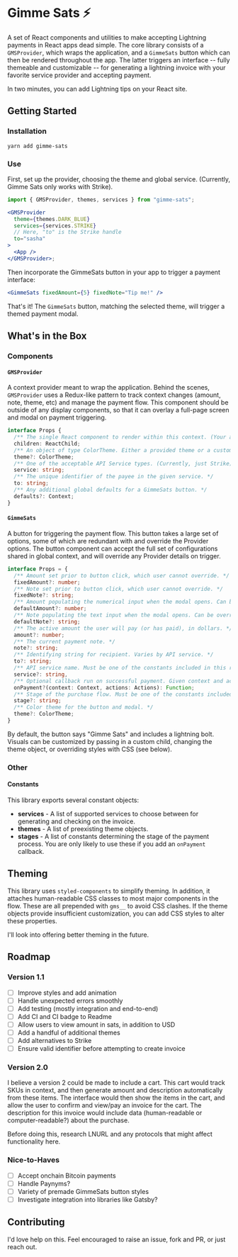 # Gimme Sats ⚡️

A set of React components and utilities to make accepting Lightning payments in React apps dead simple. The core library consists of a `GMSProvider`, which wraps the application, and a `GimmeSats` button which can then be rendered throughout the app. The latter triggers an interface -- fully themeable and customizable -- for generating a lightning invoice with your favorite service provider and accepting payment.

In two minutes, you can add Lightning tips on your React site.

## Getting Started

### Installation

```
yarn add gimme-sats
```

### Use

First, set up the provider, choosing the theme and global service. (Currently, Gimme Sats only works with Strike).

```jsx
import { GMSProvider, themes, services } from "gimme-sats";

<GMSProvider
  theme={themes.DARK_BLUE}
  services={services.STRIKE}
  // Here, "to" is the Strike handle
  to="sasha"
>
  <App />
</GMSProvider>;
```

Then incorporate the GimmeSats button in your app to trigger a payment interface:

```jsx
<GimmeSats fixedAmount={5} fixedNote="Tip me!" />
```

That's it! The `GimmeSats` button, matching the selected theme, will trigger a themed payment modal.

## What's in the Box

### Components

#### `GMSProvider`

A context provider meant to wrap the application. Behind the scenes, `GMSProvider` uses a Redux-like pattern to track context changes (amount, note, theme, etc) and manage the payment flow. This component should be outside of any display components, so that it can overlay a full-page screen and modal on payment triggering.

```ts
interface Props {
  /** The single React component to render within this context. (Your app) */
  children: ReactChild;
  /** An object of type ColorTheme. Either a provided theme or a custom object of identical shape. */
  theme?: ColorTheme;
  /** One of the acceptable API Service types. (Currently, just Strike). */
  service: string;
  /** The unique identifier of the payee in the given service. */
  to: string;
  /** Any additional global defaults for a GimmeSats button. */
  defaults?: Context;
}
```

#### `GimmeSats`

A button for triggering the payment flow. This button takes a large set of options, some of which are redundant with and override the Provider options. The button component can accept the full set of configurations shared in global context, and will override any Provider details on trigger.

```ts
interface Props = {
  /** Amount set prior to button click, which user cannot override. */
  fixedAmount?: number;
  /** Note set prior to button click, which user cannot override. */
  fixedNote?: string;
  /** Amount populating the numerical input when the modal opens. Can be overriden */
  defaultAmount?: number;
  /** Note populating the text input when the modal opens. Can be overriden. */
  defaultNote?: string;
  /** The active amount the user will pay (or has paid), in dollars. */
  amount?: number;
  /** The current payment note. */
  note?: string;
  /** Identifying string for recipient. Varies by API service. */
  to?: string;
  /** API service name. Must be one of the constants included in this repository. */
  service?: string,
  /** Optional callback run on successful payment. Given context and actions as arguments. */
  onPayment?(context: Context, actions: Actions): Function;
  /** Stage of the purchase flow. Must be one of the constants included in this repository. */
  stage?: string;
  /** Color theme for the button and modal. */
  theme?: ColorTheme;
}
```

By default, the button says "Gimme Sats" and includes a lightning bolt. Visuals can be customized by passing in a custom child, changing the theme object, or overriding styles with CSS (see below).

### Other

#### Constants

This library exports several constant objects:

- **services** - A list of supported services to choose between for generating and checking on the invoice.
- **themes** - A list of preexisting theme objects.
- **stages** - A list of constants determining the stage of the payment process. You are only likely to use these if you add an `onPayment` callback.

## Theming

This library uses `styled-components` to simplify theming. In addition, it attaches human-readable CSS classes to most major components in the flow. These are all prepended with `gms__` to avoid CSS clashes. If the theme objects provide insufficient customization, you can add CSS styles to alter these properties.

I'll look into offering better theming in the future.

## Roadmap

### Version 1.1

- [ ] Improve styles and add animation
- [ ] Handle unexpected errors smoothly
- [ ] Add testing (mostly integration and end-to-end)
- [ ] Add CI and CI badge to Readme
- [ ] Allow users to view amount in sats, in addition to USD
- [ ] Add a handful of additional themes
- [ ] Add alternatives to Strike
- [ ] Ensure valid identifier before attempting to create invoice

### Version 2.0

I believe a version 2 could be made to include a cart. This cart would track SKUs in context, and then generate amount and description automatically from these items. The interface would then show the items in the cart, and allow the user to confirm and view/pay an invoice for the cart. The description for this invoice would include data (human-readable or computer-readable?) about the purchase.

Before doing this, research LNURL and any protocols that might affect functionality here.

### Nice-to-Haves

- [ ] Accept onchain Bitcoin payments
- [ ] Handle Paynyms?
- [ ] Variety of premade GimmeSats button styles
- [ ] Investigate integration into libraries like Gatsby?

## Contributing

I'd love help on this. Feel encouraged to raise an issue, fork and PR, or just reach out.
